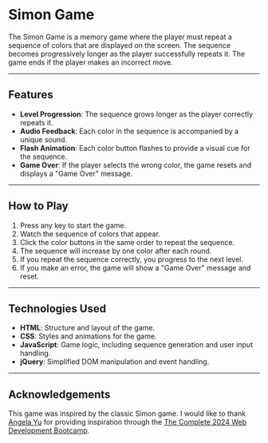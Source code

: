 # Simon Game

The Simon Game is a memory game where the player must repeat a sequence of colors that are displayed on the screen. The sequence becomes progressively longer as the player successfully repeats it. The game ends if the player makes an incorrect move.

---

## Features

- **Level Progression**: The sequence grows longer as the player correctly repeats it.
- **Audio Feedback**: Each color in the sequence is accompanied by a unique sound.
- **Flash Animation**: Each color button flashes to provide a visual cue for the sequence.
- **Game Over**: If the player selects the wrong color, the game resets and displays a "Game Over" message.

---

## How to Play

1. Press any key to start the game.
2. Watch the sequence of colors that appear.
3. Click the color buttons in the same order to repeat the sequence.
4. The sequence will increase by one color after each round.
5. If you repeat the sequence correctly, you progress to the next level.
6. If you make an error, the game will show a "Game Over" message and reset.

---

## Technologies Used

- **HTML**: Structure and layout of the game.
- **CSS**: Styles and animations for the game.
- **JavaScript**: Game logic, including sequence generation and user input handling.
- **jQuery**: Simplified DOM manipulation and event handling.

---

## Acknowledgements

This game was inspired by the classic Simon game. I would like to thank [Angela Yu](https://www.udemy.com/user/angela-yu-4/) for providing inspiration through the [The Complete 2024 Web Development Bootcamp](https://www.udemy.com/course/the-complete-web-development-bootcamp/).

